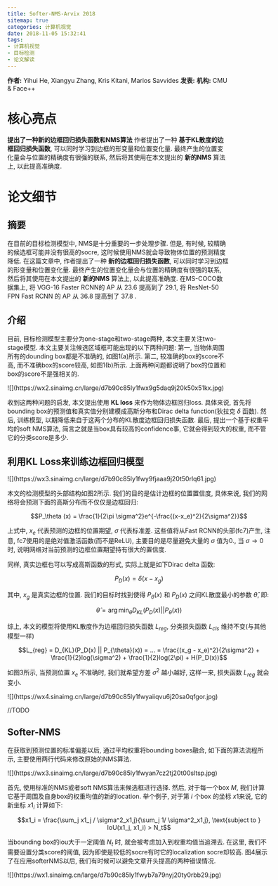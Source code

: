 ```yaml
---
title: Softer-NMS-Arvix 2018
sitemap: true
categories: 计算机视觉
date: 2018-11-05 15:32:41
tags:
- 计算机视觉
- 目标检测
- 论文解读
---
```


**作者:** Yihui He, Xiangyu Zhang, Kris Kitani, Marios Savvides
**发表:**
**机构:** CMU & Face++


# 核心亮点

**提出了一种新的边框回归损失函数和NMS算法**
作者提出了一种 **基于KL散度的边框回归损失函数**, 可以同时学习到边框的形变量和位置变化量. 最终产生的位置变化量会与位置的精确度有很强的联系, 然后将其使用在本文提出的 **新的NMS** 算法上, 以此提高准确度.

# 论文细节

## 摘要

在目前的目标检测模型中, NMS是十分重要的一步处理步骤. 但是, 有时候, 较精确的候选框可能并没有很高的socre, 这时候使用NMS就会导致物体位置的预测精度降低. 在这篇文章中, 作者提出了一种 **新的边框回归损失函数**, 可以同时学习到边框的形变量和位置变化量. 最终产生的位置变化量会与位置的精确度有很强的联系, 然后将其使用在本文提出的 **新的NMS** 算法上, 以此提高准确度. 在MS-COCO数据集上, 将 VGG-16 Faster RCNN的 AP 从 23.6 提高到了 29.1, 将 ResNet-50 FPN Fast RCNN 的 AP 从 36.8 提高到了 37.8 .


## 介绍

目前, 目标检测模型主要分为one-stage和two-stage两种, 本文主要关注two-stage模型. 本文主要关注候选区域框可能出现的以下两种问题: 第一, 当物体周围所有的dounding box都是不准确的, 如图1(a)所示. 第二, 较准确的box的score不高, 而不准确box的score较高, 如图1(b)所示. 上面两种问题都说明了box的位置和box的score不是强相关的.

<div style="width: 600px; margin: auto">![](https://wx2.sinaimg.cn/large/d7b90c85ly1fwx9g5daq9j20k50x51kx.jpg)

收到这两种问题的启发, 本文提出使用 **KL loss** 来作为物体边框回归loss. 具体来说, 首先将bounding box的预测值和真实值分别建模成高斯分布和Dirac delta function(狄拉克 $\delta$ 函数). 然后, 训练模型, 以期降低来自于这两个分布的KL散度边框回归损失函数. 最后, 提出一个基于权重平均的soft NMS算法, 简言之就是当box具有较高的confidence事, 它就会得到较大的权重, 而不管它的分类score是多少.

## 利用KL Loss来训练边框回归模型

<div style="width: 600px; margin: auto">![](https://wx3.sinaimg.cn/large/d7b90c85ly1fwy9fjaaa9j20t50rlq61.jpg)

本文的检测模型的头部结构如图2所示. 我们的目的是估计边框的位置置信度, 具体来说, 我们的网络将会预测下面的高斯分布而不仅仅是边框回归:

$$P_\theta (x) = \frac{1}{2\pi \sigma^2}e^{-\frac{(x-x_e)^2}{2\sigma^2}}$$

上式中, $x_e$ 代表预测的边框的位置期望, $\sigma$ 代表标准差. 这些值将从Fast RCNN的头部(fc7)产生, 注意, fc7使用的是绝对值激活函数(而不是ReLU), 主要目的是尽量避免大量的 $\sigma$ 值为0., 当 $\sigma \rightarrow 0$ 时, 说明网络对当前预测的边框位置期望持有很大的置信度.

同样, 真实边框也可以写成高斯函数的形式, 实际上就是如下Dirac delta 函数:

$$P_D(x) = \delta (x - x_g)$$

其中, $x_g$ 是真实边框的位置.
我们的目标时找到使得 $P_\theta (x)$ 和 $P_D(x)$ 之间KL散度最小的参数 $\hat\theta$, 即:

$$\hat\theta = \arg\min_{\theta} D_{KL}(P_D(x) || P_{\theta}(x))$$

综上, 本文的模型将使用KL散度作为边框回归损失函数 $L_{reg}$, 分类损失函数 $L_{cls}$ 维持不变(与其他模型一样)

$$L_{reg} = D_{KL}(P_D(x) || P_{\theta}(x)) = ... = \frac{(x_g - x_e)^2}{2\sigma^2} + \frac{1}{2}log(\sigma^2) + \frac{1}{2}log(2\pi) + H(P_D(x))$$

如图3所示, 当预测位置 $x_e$ 不准确时, 我们就希望方差 $\sigma^2$ 越小越好, 这样一来, 损失函数 $L_{reg}$ 就会变小.

<div style="width: 600px; margin: auto">![](https://wx4.sinaimg.cn/large/d7b90c85ly1fwyaiiqvu6j20sa0qfgor.jpg)

//TODO

## Softer-NMS

在获取到预测位置的标准偏差以后, 通过平均权重将bounding boxes融合, 如下面的算法流程所示, 主要使用两行代码来修改原始的NMS算法.

<div style="width: 600px; margin: auto">![](https://wx3.sinaimg.cn/large/d7b90c85ly1fwyan7cz2tj20t00sltsp.jpg)

首先, 使用标准的NMS或者soft NMS算法来候选框进行选择. 然后, 对于每一个box $M$, 我们计算它基于周围及自身box的权重均值的新的location. 举个例子, 对于第 $i$ 个box 的坐标 $x1$来说, 它的新坐标 $x1_i$ 计算如下:

$$x1_i = \frac{\sum_j x1_j / \sigma^2_x1,j}{\sum_j 1/ \sigma^2_x1,j}, \text{subject to } IoU(x1_j, x1_i) > N_t$$

当bounding box的iou大于一定阈值 $N_t$ 时, 就会被考虑加入到权重均值当追溯去. 在这里, 我们不需要设置分类score的阈值, 因为即使是较低的socre有时它的localization socre却较高. 图4展示了在应用softerNMS以后, 我们有时候可以避免文章开头提高的两种错误情况.

<div style="width: 600px; margin: auto">![](https://wx1.sinaimg.cn/large/d7b90c85ly1fwyb7a79nyj20ty0rbb29.jpg)
